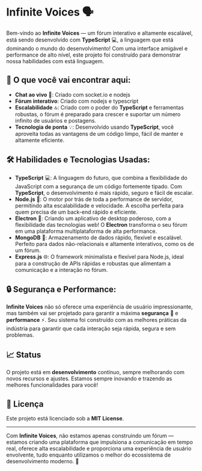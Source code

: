 # Infinite Voices 🗣️

Bem-vindo ao **Infinite Voices** — um fórum interativo e altamente escalável, está sendo desenvolvido com **TypeScript** 💻, a linguagem que está dominando o mundo do desenvolvimento! Com uma interface amigável e performance de alto nível, este projeto foi construído para demonstrar nossa habilidades com está linguagem.

## 🚀 O que você vai encontrar aqui:

- **Chat ao vivo** 💬: Criado com socket.io e nodejs
- **Fórum interativo**: Criado com nodejs e typescript
- **Escalabilidade** 🔝: Criado com o poder do **TypeScript** e ferramentas robustas, o fórum é preparado para crescer e suportar um número infinito de usuários e postagens.
- **Tecnologia de ponta** 💡: Desenvolvido usando **TypeScript**, você aproveita todas as vantagens de um código limpo, fácil de manter e altamente eficiente.

## 🛠️ Habilidades e Tecnologias Usadas:

- **TypeScript** 💻: A linguagem do futuro, que combina a flexibilidade do JavaScript com a segurança de um código fortemente tipado. Com **TypeScript**, o desenvolvimento é mais rápido, seguro e fácil de escalar.
- **Node.js** 🚀: O motor por trás de toda a performance de servidor, permitindo alta escalabilidade e velocidade. A escolha perfeita para quem precisa de um back-end rápido e eficiente.
- **Electron** 🔲: Criando um aplicativo de desktop poderoso, com a flexibilidade das tecnologias web! O **Electron** transforma o seu fórum em uma plataforma multiplataforma de alta performance.
- **MongoDB** 💾: Armazenamento de dados rápido, flexível e escalável. Perfeito para dados não-relacionais e altamente interativos, como os de um fórum.
- **Express.js** 🌐: O framework minimalista e flexível para Node.js, ideal para a construção de APIs rápidas e robustas que alimentam a comunicação e a interação no fórum.

## 🔒 Segurança e Performance:

**Infinite Voices** não só oferece uma experiência de usuário impressionante, mas também vai ser projetado para garantir a máxima **segurança** 🔐 e **performance** ⚡. Seu sistema foi construído com as melhores práticas da indústria para garantir que cada interação seja rápida, segura e sem problemas.

## 📈 Status

O projeto está em **desenvolvimento** contínuo, sempre melhorando com novos recursos e ajustes. Estamos sempre inovando e trazendo as melhores funcionalidades para você!

## 📜 Licença

Este projeto está licenciado sob a **MIT License**.

---

Com **Infinite Voices**, não estamos apenas construindo um fórum — estamos criando uma plataforma que impulsiona a comunicação em tempo real, oferece alta escalabilidade e proporciona uma experiência de usuário envolvente, tudo enquanto utilizamos o melhor do ecossistema de desenvolvimento moderno. 🚀
